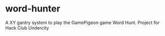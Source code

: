 # word-hunter
A XY gantry system to play the GamePigeon game Word Hunt. Project for Hack Club Undercity
